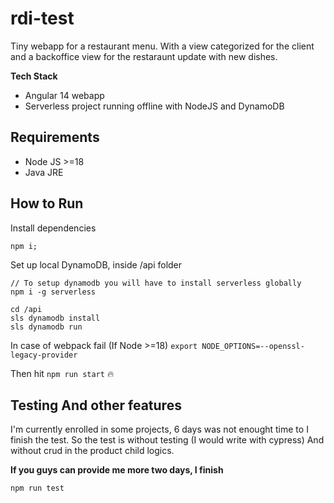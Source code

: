 # rdi-test

Tiny webapp for a restaurant menu. 
With a view categorized for the client and a backoffice view for the restaraunt update with new dishes.

**Tech Stack**
 - Angular 14 webapp
 - Serverless project running offline with NodeJS and DynamoDB

## Requirements

- Node JS >=18
- Java JRE

## How to Run

Install dependencies
```
npm i;
```

Set up local DynamoDB, inside /api folder
```
// To setup dynamodb you will have to install serverless globally
npm i -g serverless

cd /api
sls dynamodb install
sls dynamodb run
```

In case of webpack fail (If Node >=18)
```export NODE_OPTIONS=--openssl-legacy-provider```

Then hit ```npm run start``` 🔥

## Testing And other features

I'm currently enrolled in some projects, 6 days was not enought time to I finish the test.
So the test is without testing (I would write with cypress)
And without crud in the product child logics.

**If you guys can provide me more two days, I finish**

```npm run test```
